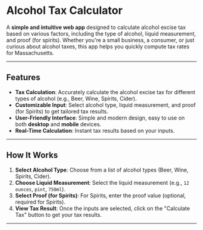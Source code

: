 # Alcohol Tax Calculator

A **simple and intuitive web app** designed to calculate alcohol excise tax based on various factors, including the type of alcohol, liquid measurement, and proof (for spirits). Whether you're a small business, a consumer, or just curious about alcohol taxes, this app helps you quickly compute tax rates for Massachusetts.

---

## Features

- **Tax Calculation**: Accurately calculate the alcohol excise tax for different types of alcohol (e.g., Beer, Wine, Spirits, Cider).
- **Customizable Input**: Select alcohol type, liquid measurement, and proof (for Spirits) to get tailored tax results.
- **User-Friendly Interface**: Simple and modern design, easy to use on both **desktop** and **mobile** devices.
- **Real-Time Calculation**: Instant tax results based on your inputs.

---

## How It Works

1. **Select Alcohol Type**: Choose from a list of alcohol types (Beer, Wine, Spirits, Cider).
2. **Choose Liquid Measurement**: Select the liquid measurement (e.g., `12 ounces`, `pint`, `750ml`).
3. **Select Proof (for Spirits)**: For Spirits, enter the proof value (optional, required for Spirits).
4. **View Tax Result**: Once the inputs are selected, click on the "Calculate Tax" button to get your tax results.

---

